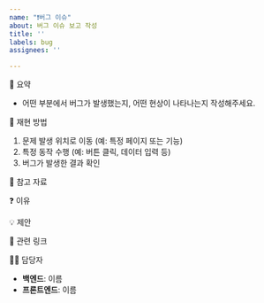 ```yaml
---
name: "❗버그 이슈"
about: 버그 이슈 보고 작성
title: ''
labels: bug
assignees: ''

---
```


<!--📚 GitHub 이슈 작성 템플릿 -->
<!-- 예시 입니다.
		hotfix: 무슨 버그 수정 필요
		fit: 무슨 버그 수정 필요		
-->

🚨 요약
<!-- 버그에 대한 간단하고 명확한 설명 -->

- 어떤 부분에서 버그가 발생했는지, 어떤 현상이 나타나는지 작성해주세요.

🔄 재현 방법
<!-- 버그를 재현하는 단계에 대한 자세한 설명 -->

1. 문제 발생 위치로 이동 (예: 특정 페이지 또는 기능)
2. 특정 동작 수행 (예: 버튼 클릭, 데이터 입력 등)
3. 버그가 발생한 결과 확인

📸 참고 자료
<!-- 스크린샷(버그이미지, 코드이미지), 에러로그를 적어주세요. 없다면 적지 않아도 됩니다.-->

❓ 이유
<!-- 버그가 발생한 이유에 대해 예상이 간다면 적어주세요. 모른다면 적지 않아도 됩니다. -->

💡 제안
<!-- 버그를 해결하기 수정사항에 대해 설명해주세요. 모른다면 적지 않아도 됩니다. -->

🔗 관련 링크
<!-- 기능과 관련해 참고할 링크가 있다면 적어주세요. 없다면 적지 않아도 됩니다. -->


🙋‍♂️ 담당자
- **백엔드**: 이름
- **프론트엔드**: 이름
